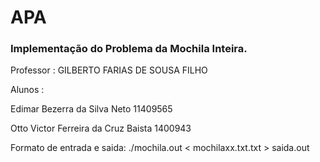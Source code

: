 # APA 
### Implementação do Problema da Mochila Inteira.

Professor : GILBERTO FARIAS DE SOUSA FILHO

Alunos :

Edimar Bezerra da Silva Neto 11409565

Otto Victor Ferreira da Cruz Baista 1400943

Formato de entrada e saida:
./mochila.out < mochilaxx.txt.txt > saida.out
